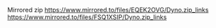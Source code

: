 Mirrored zip
https://www.mirrored.to/files/EQEK2OVG/Dyno.zip_links
https://www.mirrored.to/files/FSQ1XSIP/Dyno.zip_links

